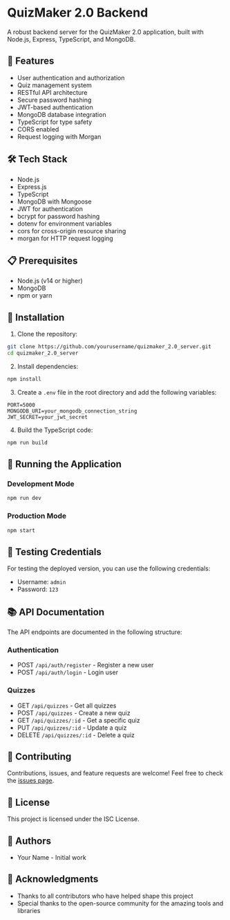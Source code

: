 # QuizMaker 2.0 Backend

A robust backend server for the QuizMaker 2.0 application, built with Node.js, Express, TypeScript, and MongoDB.

## 🚀 Features

- User authentication and authorization
- Quiz management system
- RESTful API architecture
- Secure password hashing
- JWT-based authentication
- MongoDB database integration
- TypeScript for type safety
- CORS enabled
- Request logging with Morgan

## 🛠️ Tech Stack

- Node.js
- Express.js
- TypeScript
- MongoDB with Mongoose
- JWT for authentication
- bcrypt for password hashing
- dotenv for environment variables
- cors for cross-origin resource sharing
- morgan for HTTP request logging

## 📋 Prerequisites

- Node.js (v14 or higher)
- MongoDB
- npm or yarn

## 🔧 Installation

1. Clone the repository:
```bash
git clone https://github.com/yourusername/quizmaker_2.0_server.git
cd quizmaker_2.0_server
```

2. Install dependencies:
```bash
npm install
```

3. Create a `.env` file in the root directory and add the following variables:
```env
PORT=5000
MONGODB_URI=your_mongodb_connection_string
JWT_SECRET=your_jwt_secret
```

4. Build the TypeScript code:
```bash
npm run build
```

## 🚀 Running the Application

### Development Mode
```bash
npm run dev
```

### Production Mode
```bash
npm start
```

## 🔑 Testing Credentials

For testing the deployed version, you can use the following credentials:

- Username: `admin`
- Password: `123`

## 📚 API Documentation

The API endpoints are documented in the following structure:

### Authentication
- POST `/api/auth/register` - Register a new user
- POST `/api/auth/login` - Login user

### Quizzes
- GET `/api/quizzes` - Get all quizzes
- POST `/api/quizzes` - Create a new quiz
- GET `/api/quizzes/:id` - Get a specific quiz
- PUT `/api/quizzes/:id` - Update a quiz
- DELETE `/api/quizzes/:id` - Delete a quiz

## 🤝 Contributing

Contributions, issues, and feature requests are welcome! Feel free to check the [issues page](https://github.com/yourusername/quizmaker_2.0_server/issues).

## 📝 License

This project is licensed under the ISC License.

## 👥 Authors

- Your Name - Initial work

## 🙏 Acknowledgments

- Thanks to all contributors who have helped shape this project
- Special thanks to the open-source community for the amazing tools and libraries
